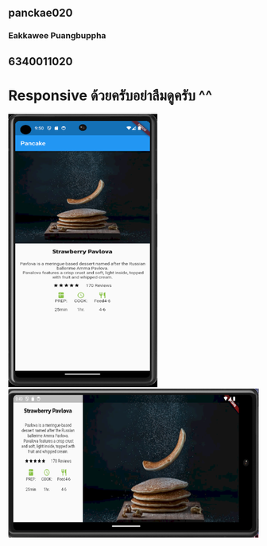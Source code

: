 ## panckae020
### Eakkawee Puangbuppha
## 6340011020
<h1>Responsive ด้วยครับอย่าลืมดูครับ ^^</h1>
<img src="assset/images/portrait.PNG" width="300" height="550">  
<img src="assset/images/landscape.PNG" width="550" height="300">
